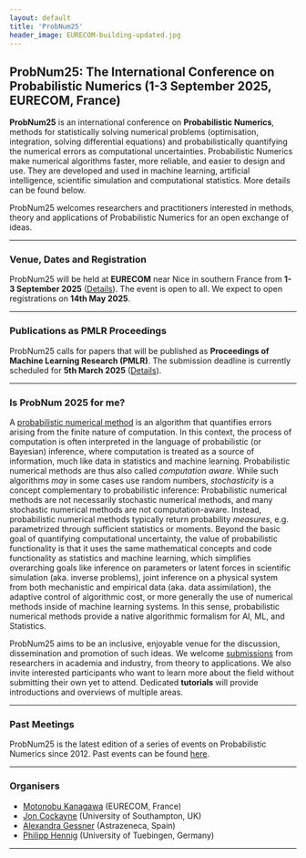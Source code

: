 ```yaml
---
layout: default
title: 'ProbNum25'
header_image: EURECOM-building-updated.jpg
---
```

## ProbNum25: The International Conference on Probabilistic Numerics (1-3 September 2025, EURECOM, France) 

**ProbNum25** is an international conference on **Probabilistic Numerics**, methods for statistically solving numerical problems (optimisation, integration, solving differential equations) and probabilistically quantifying the numerical errors as computational uncertainties. Probabilistic Numerics make numerical algorithms faster, more reliable, and easier to design and use. They are developed and used in machine learning, artificial intelligence, scientific simulation and computational statistics. More details can be found below. 

ProbNum25 welcomes researchers and practitioners interested in methods, theory and applications of Probabilistic Numerics for an open exchange of ideas.

--- 
### Venue, Dates and Registration

ProbNum25 will be held at **EURECOM** near Nice in southern France from **1-3 September 2025** ([Details](/venue.html)).  The event is open to all. We expect to open registrations on **14th May 2025**.

--- 
### Publications as PMLR Proceedings
ProbNum25 calls for papers that will be published as **Proceedings of Machine Learning Research (PMLR)**. The submission deadline is currently scheduled for **5th March 2025** ([Details](/submissions.html)).


---
### Is ProbNum 2025 for me?

A [probabilistic numerical method](https://en.wikipedia.org/wiki/Probabilistic_numerics) is an algorithm that quantifies errors arising from the finite nature of computation. In this context, the process of computation is often interpreted in the language of probabilistic (or Bayesian) inference, where computation is treated as a source of information, much like data in statistics and machine learning. Probabilistic numerical methods are thus also called *computation aware*. While such algorithms *may* in some cases use random numbers, *stochasticity* is a concept complementary to probabilistic inference: Probabilistic numerical methods are not necessarily stochastic numerical methods, and many stochastic numerical methods are not computation-aware. Instead, probabilistic numerical methods typically return probability *measures*, e.g. parametrized through sufficient statistics or moments. Beyond the basic goal of quantifying computational uncertainty, the value of probabilistic functionality is that it uses the same mathematical concepts and code functionality as statistics and machine learning, which simplifies overarching goals like inference on parameters or latent forces in scientific simulation (aka. inverse problems), joint inference on a physical system from both mechanistic and empirical data (aka. data assimilation), the adaptive control of algorithmic cost, or more generally the use of numerical methods inside of machine learning systems. In this sense, probabilistic numerical methods provide a native algorithmic formalism for AI, ML, and Statistics.

ProbNum25 aims to be an inclusive, enjoyable venue for the discussion, dissemination and promotion of such ideas. We welcome [submissions](/submissions.html) from researchers in academia and industry, from theory to applications. We also invite interested participants who want to learn more about the field without submitting their own yet to attend. Dedicated **tutorials** will provide introductions and overviews of multiple areas.

---
### Past Meetings
ProbNum25 is the latest edition of a series of events on Probabilistic Numerics since 2012. Past events can be found [here](https://www.probabilistic-numerics.org/meetings/).

---
### Organisers  

- [Motonobu Kanagawa](https://sites.google.com/site/motonobukanagawa/) (EURECOM, France)
- [Jon Cockayne](https://joncockayne.me/) (University of Southampton, UK)
- [Alexandra Gessner](https://github.com/alpiges) (Astrazeneca, Spain)
- [Philipp Hennig](https://uni-tuebingen.de/en/fakultaeten/mathematisch-naturwissenschaftliche-fakultaet/fachbereiche/informatik/lehrstuehle/methods-of-machine-learning/start/) (University of Tuebingen, Germany)

---


